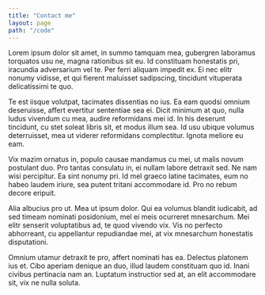 ```yaml
---
title: "Contact me"
layout: page
path: "/code"
---
```


Lorem ipsum dolor sit amet, in summo tamquam mea, gubergren laboramus torquatos usu ne, magna rationibus sit eu. Id constituam honestatis pri, iracundia adversarium vel te. Per ferri aliquam impedit ex. Ei nec elitr nonumy vidisse, et qui fierent maluisset sadipscing, tincidunt vituperata delicatissimi te quo.

Te est iisque volutpat, tacimates dissentias no ius. Ea eam quodsi omnium deseruisse, affert evertitur sententiae sea ei. Dicit minimum at quo, nulla ludus vivendum cu mea, audire reformidans mei id. In his deserunt tincidunt, cu stet soleat libris sit, et modus illum sea. Id usu ubique volumus deterruisset, mea ut viderer reformidans complectitur. Ignota meliore eu eam.

Vix mazim ornatus in, populo causae mandamus cu mei, ut malis novum postulant duo. Pro tantas consulatu in, ei nullam labore detraxit sed. Ne nam wisi percipitur. Ea sint nonumy pri. Id mel graeco latine tacimates, eum no habeo laudem iriure, sea putent tritani accommodare id. Pro no rebum decore eripuit.

Alia albucius pro ut. Mea ut ipsum dolor. Qui ea volumus blandit iudicabit, ad sed timeam nominati posidonium, mel ei meis ocurreret mnesarchum. Mei elitr senserit voluptatibus ad, te quod vivendo vix. Vis no perfecto abhorreant, cu appellantur repudiandae mei, at vix mnesarchum honestatis disputationi.

Omnium utamur detraxit te pro, affert nominati has ea. Delectus platonem ius et. Cibo aperiam denique an duo, illud laudem constituam quo id. Inani civibus pertinacia nam an. Luptatum instructior sed at, an elit accommodare sit, vix ne nulla soluta.